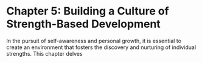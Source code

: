 Chapter 5: Building a Culture of Strength-Based Development
===========================================================

In the pursuit of self-awareness and personal growth, it is essential to create an environment that fosters the discovery and nurturing of individual strengths. This chapter delves

